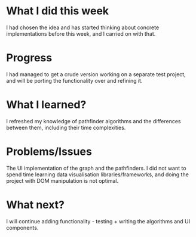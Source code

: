 # What I did this week

I had chosen the idea and has started thinking about concrete implementations before this week, and I carried on with that.

# Progress

I had managed to get a crude version working on a separate test project, and will be porting the functionality over and refining it.

# What I learned?

I refreshed my knowledge of pathfinder algorithms and the differences between them, including their time complexities.

# Problems/Issues

The UI implementation of the graph and the pathfinders. I did not want to spend time learning data visualisation libraries/frameworks, and doing the project with DOM manipulation is not optimal.

# What next?

I will continue adding functionality - testing + writing the algorithms and UI components.
